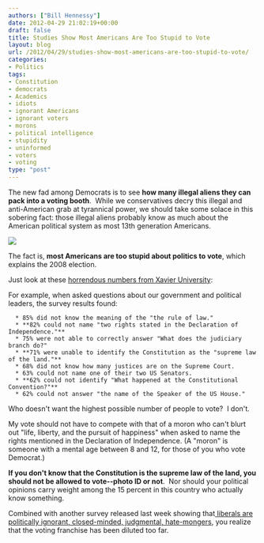 ```yaml
---
authors: ["Bill Hennessy"]
date: 2012-04-29 21:02:19+00:00
draft: false
title: Studies Show Most Americans Are Too Stupid to Vote
layout: blog
url: /2012/04/29/studies-show-most-americans-are-too-stupid-to-vote/
categories:
- Politics
tags:
- Constitution
- democrats
- Academics
- idiots
- ignorant Americans
- ignorant voters
- morons
- political intelligence
- stupidity
- uninformed
- voters
- voting
type: "post"
---
```


The new fad among Democrats is to see **how many illegal aliens they can pack into a voting booth**.  While we conservatives decry this illegal and anti-American grab at tyrannical power, we should take some solace in this sobering fact: those illegal aliens probably know as much about the American political system as most 13th generation Americans.



[![](https://ludicrite.files.wordpress.com/2012/04/push-back-sq.jpg)
](https://ludicrite.files.wordpress.com/2012/04/push-back-sq.jpg)

The fact is, **most Americans are too stupid about politics to vote**, which explains the 2008 election.

Just look at these [horrendous numbers from Xavier University](https://www.prnewswire.com/news-releases/one-in-three-americans-fail-immigrant-naturalization-civics-test-149209975.html):

For example, when asked questions about our government and political leaders, the survey results found:



	  * 85% did not know the meaning of the "the rule of law."
	  * **82% could not name "two rights stated in the Declaration of Independence."**
	  * 75% were not able to correctly answer "What does the judiciary branch do?"
	  * **71% were unable to identify the Constitution as the "supreme law of the land."**
	  * 68% did not know how many justices are on the Supreme Court.
	  * 63% could not name one of their two US Senators.
	  * **62% could not identify "What happened at the Constitutional Convention?"**
	  * 62% could not answer "the name of the Speaker of the US House."

Who doesn't want the highest possible number of people to vote?  I don't.

My vote should not have to compete with that of a moron who can't blurt out "life, liberty, and the pursuit of happiness" when asked to name the rights mentioned in the Declaration of Independence. (A "moron" is someone with a mental age between 8 and 12, for those of you who vote Democrat.)

**If you don't know that the Constitution is the supreme law of the land, you should not be allowed to vote--photo ID or not**.  Nor should your political opinions carry weight among the 15 percent in this country who actually know something.

Combined with another survey released last week showing that[ liberals are politically ignorant, closed-minded, judgmental, hate-mongers](https://dailycaller.com/2012/04/22/science-say-gop-voters-better-informed-open-minded/), you realize that the voting franchise has been diluted too far.
